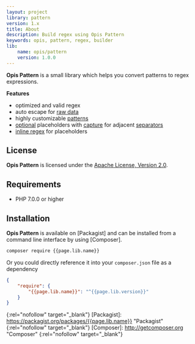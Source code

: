 ```yaml
---
layout: project
library: pattern
version: 1.x
title: About
description: Build regex using Opis Pattern
keywords: opis, pattern, regex, builder 
lib: 
    name: opis/pattern
    version: 1.0.0
---
```


**Opis Pattern** is a small library which helps you convert patterns to
regex expressions.

**Features**

- optimized and valid regex
- auto escape for [raw data](pattern.html#data)
- highly customizable [patterns](pattern.html)
- [optional](pattern.html#optional-placeholder) placeholders
with [capture](options.html#capture_mode) for adjacent [separators](options.html#separator_symbol)
- [inline regex](pattern.html#inline-regex) for placeholders


## License
**Opis Pattern** is licensed under the [Apache License, Version 2.0][apache_license].

## Requirements

* PHP 7.0.0 or higher

## Installation

**Opis Pattern** is available on [Packagist] and can be installed
  from a command line interface by using [Composer]. 

```bash
composer require {{page.lib.name}}
```

Or you could directly reference it into your `composer.json` file as a dependency

```json
{
    "require": {
        "{{page.lib.name}}": "^{{page.lib.version}}"
    }
}
```

[apache_license]: http://www.apache.org/licenses/LICENSE-2.0 "Project license" 
{:rel="nofollow" target="_blank"}
[Packagist]: https://packagist.org/packages/{{page.lib.name}} "Packagist" 
{:rel="nofollow" target="_blank"}
[Composer]: http://getcomposer.org "Composer" 
{:rel="nofollow" target="_blank"}
